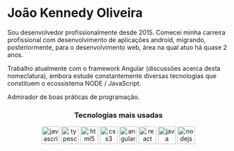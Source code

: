 # João Kennedy Oliveira
    
Sou desenvolvedor profissionalmente desde 2015. Comecei minha carreira profissional com desenvolvimento de aplicações android, migrando, posteriormente, para o desenvolvimento web, área na qual atuo há quase 2 anos.

Trabalho atualmente com o framework Angular (discussões acerca desta nomeclatura), embora estude constantemente diversas tecnologias que constituem o ecossistema NODE / JavaScript.

Admirador de boas práticas de programação.

<h3 align="center">Tecnologias mais usadas</h3>
<p align="center">    
    <img src="https://devicons.github.io/devicon/devicon.git/icons/javascript/javascript-original.svg" alt="javascript" width="40" height="40"/>    
    <img src="https://devicons.github.io/devicon/devicon.git/icons/typescript/typescript-original.svg" alt="typescript" width="40" height="40"/>
    <img src="https://devicons.github.io/devicon/devicon.git/icons/html5/html5-original-wordmark.svg" alt="html5" width="40" height="40"/>    
    <img src="https://devicons.github.io/devicon/devicon.git/icons/css3/css3-original-wordmark.svg" alt="css3" width="40" height="40"/>
    <img src="https://devicons.github.io/devicon/devicon.git/icons/angularjs/angularjs-original.svg" alt="angularjs" width="40" height="40"/>        
    <img src="https://devicons.github.io/devicon/devicon.git/icons/react/react-original-wordmark.svg" alt="react" width="40" height="40"/>        
    <img src="https://devicons.github.io/devicon/devicon.git/icons/java/java-original-wordmark.svg" alt="java" width="40" height="40"/>        
    <img src="https://devicons.github.io/devicon/devicon.git/icons/nodejs/nodejs-original-wordmark.svg" alt="nodejs" width="40" height="40"/>                            
</p>